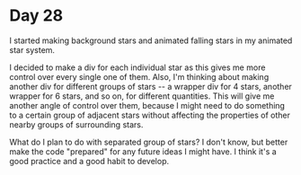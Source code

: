 # Day 28

I started making background stars and animated falling stars in my animated star system.

I decided to make a div for each individual star as this gives me more control over every single one of them. Also, I'm thinking about making another div for different groups of stars -- a wrapper div for 4 stars, another wrapper for 6 stars, and so on, for different quantities. This will give me another angle of control over them, because I might need to do something to a certain group of adjacent stars without affecting the properties of other nearby groups of surrounding stars.

What do I plan to do with separated group of stars? I don't know, but better make the code "prepared" for any future ideas I might have. I think it's a good practice and a good habit to develop.
